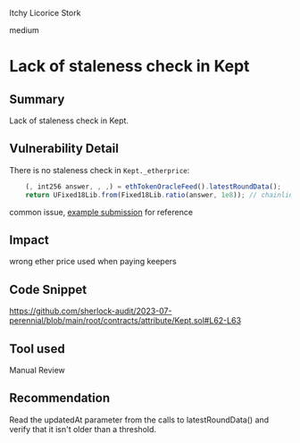 Itchy Licorice Stork

medium

# Lack of staleness check in Kept
## Summary

Lack of staleness check in Kept.

## Vulnerability Detail

There is no staleness check in `Kept._etherprice`:

```js
    (, int256 answer, , ,) = ethTokenOracleFeed().latestRoundData();
    return UFixed18Lib.from(Fixed18Lib.ratio(answer, 1e8)); // chainlink eth-usd feed uses 8 decimals
```

common issue, [example submission](https://github.com/sherlock-audit/2023-05-USSD-judging/issues/31) for reference

## Impact

wrong ether price used when paying keepers

## Code Snippet

https://github.com/sherlock-audit/2023-07-perennial/blob/main/root/contracts/attribute/Kept.sol#L62-L63

## Tool used

Manual Review

## Recommendation

Read the updatedAt parameter from the calls to latestRoundData() and verify that it isn't older than a threshold.